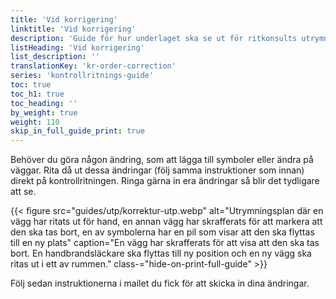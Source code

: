 ```yaml
---
title: 'Vid korrigering'
linktitle: 'Vid korrigering'
description: 'Guide för hur underlaget ska se ut för ritkonsults utrymningsplan'
listHeading: 'Vid korrigering'
list_description: ''
translationKey: 'kr-order-correction'
series: 'kontrollritnings-guide'
toc: true
toc_h1: true
toc_heading: ''
by_weight: true
weight: 110
skip_in_full_guide_print: true
---
```


Behöver du göra någon ändring, som att lägga till symboler eller ändra på väggar. 
Rita då ut dessa ändringar (följ samma instruktioner som innan) direkt på kontrollritningen. Ringa gärna in era ändringar så blir det tydligare att se.

{{< figure src="guides/utp/korrektur-utp.webp" alt="Utrymningsplan där en vägg har ritats ut för hand, en annan vägg har skrafferats för att markera att den ska tas bort, en av symbolerna har en pil som visar att den ska flyttas till en ny plats" caption="En vägg har skrafferats för att visa att den ska tas bort. En handbrandsläckare ska flyttas till ny position och en ny vägg ska ritas ut i ett av rummen." class-="hide-on-print-full-guide"  >}}

Följ sedan instruktionerna i mailet du fick för att skicka in dina ändringar.


